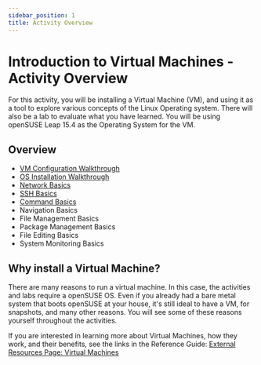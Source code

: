 ```yaml
---
sidebar_position: 1
title: Activity Overview
---
```


# Introduction to Virtual Machines - Activity Overview

For this activity, you will be installing a Virtual Machine (VM), and using it as a tool to explore various concepts of the Linux Operating system. There will also be a lab to evaluate what you have learned. You will be using openSUSE Leap 15.4 as the Operating System for the VM.

## Overview
- [VM Configuration Walkthrough](./vm-config)
- [OS Installation Walkthrough](./os-install)
- [Network Basics](./network)
- [SSH Basics](./ssh)
- [Command Basics](./commands.md)
- Navigation Basics
- File Management Basics
- Package Management Basics
- File Editing Basics
- System Monitoring Basics

<!--
TODO
Add Links here above, to the corresponding sections

--->

## Why install a Virtual Machine?

There are many reasons to run a virtual machine. In this case, the activities and labs require a openSUSE OS. Even if you already had a bare metal system that boots openSUSE at your house, it's still ideal to have a VM, for snapshots, and many other reasons. You will see some of these reasons yourself throughout the activities. 

If you are interested in learning more about Virtual Machines, how they work, and their benefits, see the links in the Reference Guide: 
[External Resources Page: Virtual Machines](https://slsnow.github.io/snowball/docs/linux-topics/ext-refs#virtual-machines)